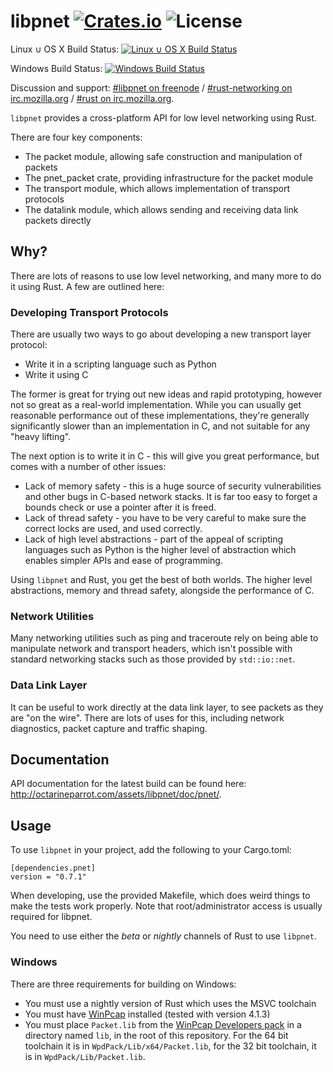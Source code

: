 # libpnet [![Crates.io](https://img.shields.io/crates/v/pnet.svg)](https://crates.io/crates/pnet) ![License](https://img.shields.io/crates/l/pnet.svg)

Linux ∪ OS X Build Status: [![Linux ∪ OS X Build Status](https://travis-ci.org/libpnet/libpnet.svg?branch=master)](https://travis-ci.org/libpnet/libpnet)

Windows Build Status: [![Windows Build Status](https://ci.appveyor.com/api/projects/status/9gq1dekigj03u1ym/branch/master?svg=true)](https://ci.appveyor.com/project/mrmonday/libpnet)

Discussion and support: [#libpnet on freenode](http://webchat.freenode.net/?channels=%23libpnet) /
[#rust-networking on irc.mozilla.org](http://chat.mibbit.com/?server=irc.mozilla.org&channel=%23rust-networking) /
[#rust on irc.mozilla.org](http://chat.mibbit.com/?server=irc.mozilla.org&channel=%23rust).

`libpnet` provides a cross-platform API for low level networking using Rust.

There are four key components:

 * The packet module, allowing safe construction and manipulation of packets
 * The pnet_packet crate, providing infrastructure for the packet module
 * The transport module, which allows implementation of transport protocols
 * The datalink module, which allows sending and receiving data link packets directly

## Why?

There are lots of reasons to use low level networking, and many more to do it using Rust. A few are
outlined here:

### Developing Transport Protocols

There are usually two ways to go about developing a new transport layer protocol:

 * Write it in a scripting language such as Python
 * Write it using C

The former is great for trying out new ideas and rapid prototyping, however not so great as a
real-world implementation. While you can usually get reasonable performance out of these
implementations, they're generally significantly slower than an implementation in C, and not
suitable for any "heavy lifting".

The next option is to write it in C - this will give you great performance, but comes with a number
of other issues:

 * Lack of memory safety - this is a huge source of security vulnerabilities and other bugs in
   C-based network stacks. It is far too easy to forget a bounds check or use a pointer after it is
   freed.
 * Lack of thread safety - you have to be very careful to make sure the correct locks are used, and
   used correctly.
 * Lack of high level abstractions - part of the appeal of scripting languages such as Python is
   the higher level of abstraction which enables simpler APIs and ease of programming.

Using `libpnet` and Rust, you get the best of both worlds. The higher level abstractions, memory
and thread safety, alongside the performance of C.

### Network Utilities

Many networking utilities such as ping and traceroute rely on being able to manipulate network and
transport headers, which isn't possible with standard networking stacks such as those provided by
`std::io::net`.

### Data Link Layer

It can be useful to work directly at the data link layer, to see packets as they are "on the wire".
There are lots of uses for this, including network diagnostics, packet capture and traffic shaping.

## Documentation

API documentation for the latest build can be found here:
http://octarineparrot.com/assets/libpnet/doc/pnet/.

## Usage

To use `libpnet` in your project, add the following to your Cargo.toml:

```
[dependencies.pnet]
version = "0.7.1"
```

When developing, use the provided Makefile, which does weird things to make the
tests work properly. Note that root/administrator access is usually required for libpnet.

You need to use either the *beta* or *nightly* channels of Rust to use `libpnet`.

### Windows

There are three requirements for building on Windows:

 * You must use a nightly version of Rust which uses the MSVC toolchain
 * You must have [WinPcap](https://www.winpcap.org/) installed (tested with
   version 4.1.3)
 * You must place `Packet.lib` from the [WinPcap Developers pack](https://www.winpcap.org/devel.htm)
   in a directory named `lib`, in the root of this repository. For the 64 bit toolchain it is in
   `WpdPack/Lib/x64/Packet.lib`, for the 32 bit toolchain, it is in `WpdPack/Lib/Packet.lib`.

